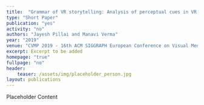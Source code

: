 ```yaml
---
title:  "Grammar of VR storytelling: Analysis of perceptual cues in VR cinema"
type: "Short Paper"
publication: "yes"
activity: "no"
authors: "Jayesh Pillai and Manavi Verma"
year: "2019"
venue: "CVMP 2019 - 16th ACM SIGGRAPH European Conference on Visual Media Production, London, UK."
excerpt: Excerpt to be added
homepage: "true"
fullpage: "no"
header:
    teaser: /assets/img/placeholder_person.jpg
layout: publications   
---
```


Placeholder Content
